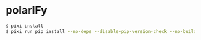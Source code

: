 # polarIFy

```bash
$ pixi install
$ pixi run pip install --no-deps --disable-pip-version-check --no-build-isolation -e .
```
